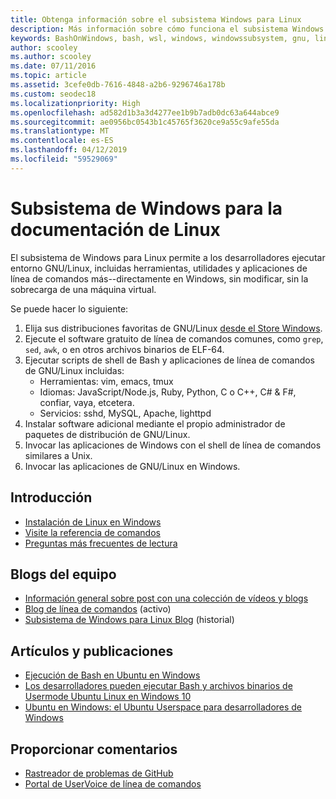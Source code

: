 ```yaml
---
title: Obtenga información sobre el subsistema Windows para Linux
description: Más información sobre cómo funciona el subsistema Windows para Linux.
keywords: BashOnWindows, bash, wsl, windows, windowssubsystem, gnu, linux
author: scooley
ms.author: scooley
ms.date: 07/11/2016
ms.topic: article
ms.assetid: 3cefe0db-7616-4848-a2b6-9296746a178b
ms.custom: seodec18
ms.localizationpriority: High
ms.openlocfilehash: ad582d1b3a3d4277ee1b9b7adb0dc63a644abce9
ms.sourcegitcommit: ae0956bc0543b1c45765f3620ce9a55c9afe55da
ms.translationtype: MT
ms.contentlocale: es-ES
ms.lasthandoff: 04/12/2019
ms.locfileid: "59529069"
---
```

# <a name="windows-subsystem-for-linux-documentation"></a>Subsistema de Windows para la documentación de Linux

El subsistema de Windows para Linux permite a los desarrolladores ejecutar entorno GNU/Linux, incluidas herramientas, utilidades y aplicaciones de línea de comandos más--directamente en Windows, sin modificar, sin la sobrecarga de una máquina virtual.  

Se puede hacer lo siguiente:

1. Elija sus distribuciones favoritas de GNU/Linux [desde el Store Windows](https://aka.ms/wslstore).
1. Ejecute el software gratuito de línea de comandos comunes, como `grep`, `sed`, `awk`, o en otros archivos binarios de ELF-64. 
1. Ejecutar scripts de shell de Bash y aplicaciones de línea de comandos de GNU/Linux incluidas:  
    * Herramientas: vim, emacs, tmux
    * Idiomas: JavaScript/Node.js, Ruby, Python, C o C++, C# & F#, confiar, vaya, etcetera.
    * Servicios: sshd, MySQL, Apache, lighttpd
1. Instalar software adicional mediante el propio administrador de paquetes de distribución de GNU/Linux.
1. Invocar las aplicaciones de Windows con el shell de línea de comandos similares a Unix.
1. Invocar las aplicaciones de GNU/Linux en Windows.

## <a name="getting-started"></a>Introducción

* [Instalación de Linux en Windows](install_guide.md)
* [Visite la referencia de comandos](reference.md)
* [Preguntas más frecuentes de lectura](faq.md)

## <a name="team-blogs"></a>Blogs del equipo
*  [Información general sobre post con una colección de vídeos y blogs](https://blogs.msdn.microsoft.com/commandline/learn-about-windows-console-and-windows-subsystem-for-linux-wsl/)
* [Blog de línea de comandos](https://blogs.msdn.microsoft.com/commandline/) (activo)
* [Subsistema de Windows para Linux Blog](https://blogs.msdn.microsoft.com/wsl/) (historial)

## <a name="posts--articles"></a>Artículos y publicaciones
* [Ejecución de Bash en Ubuntu en Windows](https://blogs.windows.com/buildingapps/2016/03/30/run-bash-on-ubuntu-on-windows/)
* [Los desarrolladores pueden ejecutar Bash y archivos binarios de Usermode Ubuntu Linux en Windows 10](https://www.hanselman.com/blog/DevelopersCanRunBashShellAndUsermodeUbuntuLinuxBinariesOnWindows10.aspx)
* [Ubuntu en Windows: el Ubuntu Userspace para desarrolladores de Windows](https://insights.ubuntu.com/2016/03/30/ubuntu-on-windows-the-ubuntu-userspace-for-windows-developers/) 

## <a name="provide-feedback"></a>Proporcionar comentarios
* [Rastreador de problemas de GitHub](https://github.com/Microsoft/BashOnWindows/issues)
* [Portal de UserVoice de línea de comandos](https://wpdev.uservoice.com/forums/266908-command-prompt-console-bash-on-ubuntu-on-windo/category/161892-bash)
